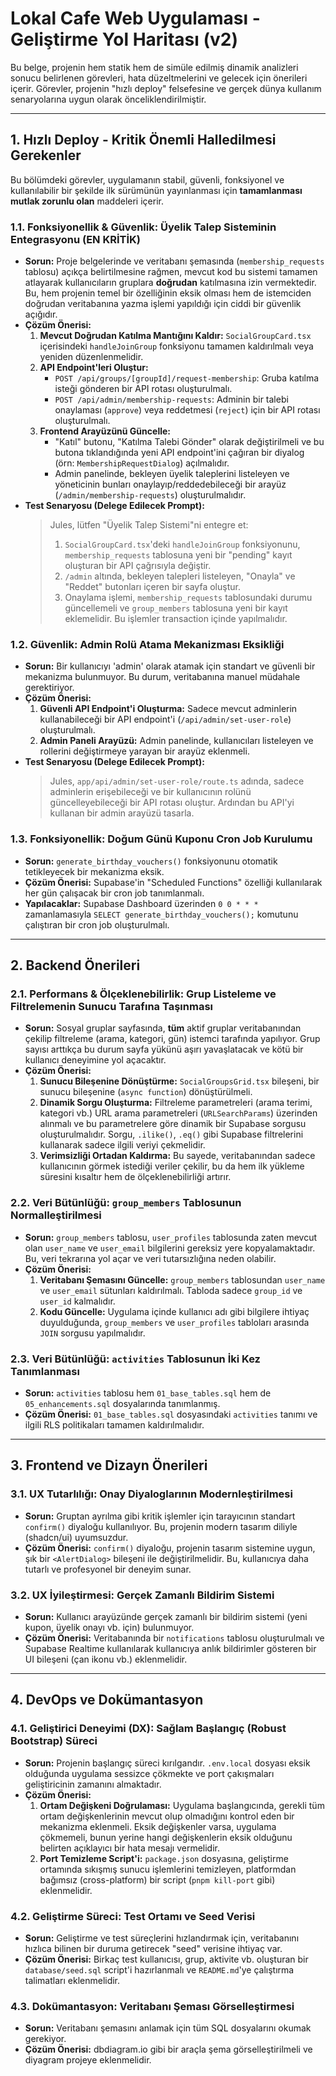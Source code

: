 # Lokal Cafe Web Uygulaması - Geliştirme Yol Haritası (v2)

Bu belge, projenin hem statik hem de simüle edilmiş dinamik analizleri sonucu belirlenen görevleri, hata düzeltmelerini ve gelecek için önerileri içerir. Görevler, projenin "hızlı deploy" felsefesine ve gerçek dünya kullanım senaryolarına uygun olarak önceliklendirilmiştir.

---

## 1. Hızlı Deploy - Kritik Önemli Halledilmesi Gerekenler

Bu bölümdeki görevler, uygulamanın stabil, güvenli, fonksiyonel ve kullanılabilir bir şekilde ilk sürümünün yayınlanması için **tamamlanması mutlak zorunlu olan** maddeleri içerir.

### 1.1. Fonksiyonellik & Güvenlik: Üyelik Talep Sisteminin Entegrasyonu (EN KRİTİK)

- **Sorun:** Proje belgelerinde ve veritabanı şemasında (`membership_requests` tablosu) açıkça belirtilmesine rağmen, mevcut kod bu sistemi tamamen atlayarak kullanıcıların gruplara **doğrudan** katılmasına izin vermektedir. Bu, hem projenin temel bir özelliğinin eksik olması hem de istemciden doğrudan veritabanına yazma işlemi yapıldığı için ciddi bir güvenlik açığıdır.
- **Çözüm Önerisi:**
    1.  **Mevcut Doğrudan Katılma Mantığını Kaldır:** `SocialGroupCard.tsx` içerisindeki `handleJoinGroup` fonksiyonu tamamen kaldırılmalı veya yeniden düzenlenmelidir.
    2.  **API Endpoint'leri Oluştur:**
        -   `POST /api/groups/[groupId]/request-membership`: Gruba katılma isteği gönderen bir API rotası oluşturulmalı.
        -   `POST /api/admin/membership-requests`: Adminin bir talebi onaylaması (`approve`) veya reddetmesi (`reject`) için bir API rotası oluşturulmalı.
    3.  **Frontend Arayüzünü Güncelle:**
        -   "Katıl" butonu, "Katılma Talebi Gönder" olarak değiştirilmeli ve bu butona tıklandığında yeni API endpoint'ini çağıran bir diyalog (örn: `MembershipRequestDialog`) açılmalıdır.
        -   Admin panelinde, bekleyen üyelik taleplerini listeleyen ve yöneticinin bunları onaylayıp/reddedebileceği bir arayüz (`/admin/membership-requests`) oluşturulmalıdır.
- **Test Senaryosu (Delege Edilecek Prompt):**
    > Jules, lütfen "Üyelik Talep Sistemi"ni entegre et:
    > 1.  `SocialGroupCard.tsx`'deki `handleJoinGroup` fonksiyonunu, `membership_requests` tablosuna yeni bir "pending" kayıt oluşturan bir API çağrısıyla değiştir.
    > 2.  `/admin` altında, bekleyen talepleri listeleyen, "Onayla" ve "Reddet" butonları içeren bir sayfa oluştur.
    > 3.  Onaylama işlemi, `membership_requests` tablosundaki durumu güncellemeli ve `group_members` tablosuna yeni bir kayıt eklemelidir. Bu işlemler transaction içinde yapılmalıdır.

### 1.2. Güvenlik: Admin Rolü Atama Mekanizması Eksikliği

- **Sorun:** Bir kullanıcıyı 'admin' olarak atamak için standart ve güvenli bir mekanizma bulunmuyor. Bu durum, veritabanına manuel müdahale gerektiriyor.
- **Çözüm Önerisi:**
    1.  **Güvenli API Endpoint'i Oluşturma:** Sadece mevcut adminlerin kullanabileceği bir API endpoint'i (`/api/admin/set-user-role`) oluşturulmalı.
    2.  **Admin Paneli Arayüzü:** Admin panelinde, kullanıcıları listeleyen ve rollerini değiştirmeye yarayan bir arayüz eklenmeli.
- **Test Senaryosu (Delege Edilecek Prompt):**
    > Jules, `app/api/admin/set-user-role/route.ts` adında, sadece adminlerin erişebileceği ve bir kullanıcının rolünü güncelleyebileceği bir API rotası oluştur. Ardından bu API'yi kullanan bir admin arayüzü tasarla.

### 1.3. Fonksiyonellik: Doğum Günü Kuponu Cron Job Kurulumu

- **Sorun:** `generate_birthday_vouchers()` fonksiyonunu otomatik tetikleyecek bir mekanizma eksik.
- **Çözüm Önerisi:** Supabase'in "Scheduled Functions" özelliği kullanılarak her gün çalışacak bir cron job tanımlanmalı.
- **Yapılacaklar:** Supabase Dashboard üzerinden `0 0 * * *` zamanlamasıyla `SELECT generate_birthday_vouchers();` komutunu çalıştıran bir cron job oluşturulmalı.

---

## 2. Backend Önerileri

### 2.1. Performans & Ölçeklenebilirlik: Grup Listeleme ve Filtrelemenin Sunucu Tarafına Taşınması

- **Sorun:** Sosyal gruplar sayfasında, **tüm** aktif gruplar veritabanından çekilip filtreleme (arama, kategori, gün) istemci tarafında yapılıyor. Grup sayısı arttıkça bu durum sayfa yükünü aşırı yavaşlatacak ve kötü bir kullanıcı deneyimine yol açacaktır.
- **Çözüm Önerisi:**
    1.  **Sunucu Bileşenine Dönüştürme:** `SocialGroupsGrid.tsx` bileşeni, bir sunucu bileşenine (`async function`) dönüştürülmeli.
    2.  **Dinamik Sorgu Oluşturma:** Filtreleme parametreleri (arama terimi, kategori vb.) URL arama parametreleri (`URLSearchParams`) üzerinden alınmalı ve bu parametrelere göre dinamik bir Supabase sorgusu oluşturulmalıdır. Sorgu, `.ilike()`, `.eq()` gibi Supabase filtrelerini kullanarak sadece ilgili veriyi çekmelidir.
    3.  **Verimsizliği Ortadan Kaldırma:** Bu sayede, veritabanından sadece kullanıcının görmek istediği veriler çekilir, bu da hem ilk yükleme süresini kısaltır hem de ölçeklenebilirliği artırır.

### 2.2. Veri Bütünlüğü: `group_members` Tablosunun Normalleştirilmesi

- **Sorun:** `group_members` tablosu, `user_profiles` tablosunda zaten mevcut olan `user_name` ve `user_email` bilgilerini gereksiz yere kopyalamaktadır. Bu, veri tekrarına yol açar ve veri tutarsızlığına neden olabilir.
- **Çözüm Önerisi:**
    1.  **Veritabanı Şemasını Güncelle:** `group_members` tablosundan `user_name` ve `user_email` sütunları kaldırılmalı. Tabloda sadece `group_id` ve `user_id` kalmalıdır.
    2.  **Kodu Güncelle:** Uygulama içinde kullanıcı adı gibi bilgilere ihtiyaç duyulduğunda, `group_members` ve `user_profiles` tabloları arasında `JOIN` sorgusu yapılmalıdır.

### 2.3. Veri Bütünlüğü: `activities` Tablosunun İki Kez Tanımlanması

- **Sorun:** `activities` tablosu hem `01_base_tables.sql` hem de `05_enhancements.sql` dosyalarında tanımlanmış.
- **Çözüm Önerisi:** `01_base_tables.sql` dosyasındaki `activities` tanımı ve ilgili RLS politikaları tamamen kaldırılmalıdır.

---

## 3. Frontend ve Dizayn Önerileri

### 3.1. UX Tutarlılığı: Onay Diyaloglarının Modernleştirilmesi

- **Sorun:** Gruptan ayrılma gibi kritik işlemler için tarayıcının standart `confirm()` diyaloğu kullanılıyor. Bu, projenin modern tasarım diliyle (shadcn/ui) uyumsuzdur.
- **Çözüm Önerisi:** `confirm()` diyaloğu, projenin tasarım sistemine uygun, şık bir `<AlertDialog>` bileşeni ile değiştirilmelidir. Bu, kullanıcıya daha tutarlı ve profesyonel bir deneyim sunar.

### 3.2. UX İyileştirmesi: Gerçek Zamanlı Bildirim Sistemi

- **Sorun:** Kullanıcı arayüzünde gerçek zamanlı bir bildirim sistemi (yeni kupon, üyelik onayı vb. için) bulunmuyor.
- **Çözüm Önerisi:** Veritabanında bir `notifications` tablosu oluşturulmalı ve Supabase Realtime kullanılarak kullanıcıya anlık bildirimler gösteren bir UI bileşeni (çan ikonu vb.) eklenmelidir.

---

## 4. DevOps ve Dokümantasyon

### 4.1. Geliştirici Deneyimi (DX): Sağlam Başlangıç (Robust Bootstrap) Süreci

- **Sorun:** Projenin başlangıç süreci kırılgandır. `.env.local` dosyası eksik olduğunda uygulama sessizce çökmekte ve port çakışmaları geliştiricinin zamanını almaktadır.
- **Çözüm Önerisi:**
    1.  **Ortam Değişkeni Doğrulaması:** Uygulama başlangıcında, gerekli tüm ortam değişkenlerinin mevcut olup olmadığını kontrol eden bir mekanizma eklenmeli. Eksik değişkenler varsa, uygulama çökmemeli, bunun yerine hangi değişkenlerin eksik olduğunu belirten açıklayıcı bir hata mesajı vermelidir.
    2.  **Port Temizleme Script'i:** `package.json` dosyasına, geliştirme ortamında sıkışmış sunucu işlemlerini temizleyen, platformdan bağımsız (cross-platform) bir script (`pnpm kill-port` gibi) eklenmelidir.

### 4.2. Geliştirme Süreci: Test Ortamı ve Seed Verisi

- **Sorun:** Geliştirme ve test süreçlerini hızlandırmak için, veritabanını hızlıca bilinen bir duruma getirecek "seed" verisine ihtiyaç var.
- **Çözüm Önerisi:** Birkaç test kullanıcısı, grup, aktivite vb. oluşturan bir `database/seed.sql` script'i hazırlanmalı ve `README.md`'ye çalıştırma talimatları eklenmelidir.

### 4.3. Dokümantasyon: Veritabanı Şeması Görselleştirmesi

- **Sorun:** Veritabanı şemasını anlamak için tüm SQL dosyalarını okumak gerekiyor.
- **Çözüm Önerisi:** dbdiagram.io gibi bir araçla şema görselleştirilmeli ve diyagram projeye eklenmelidir.